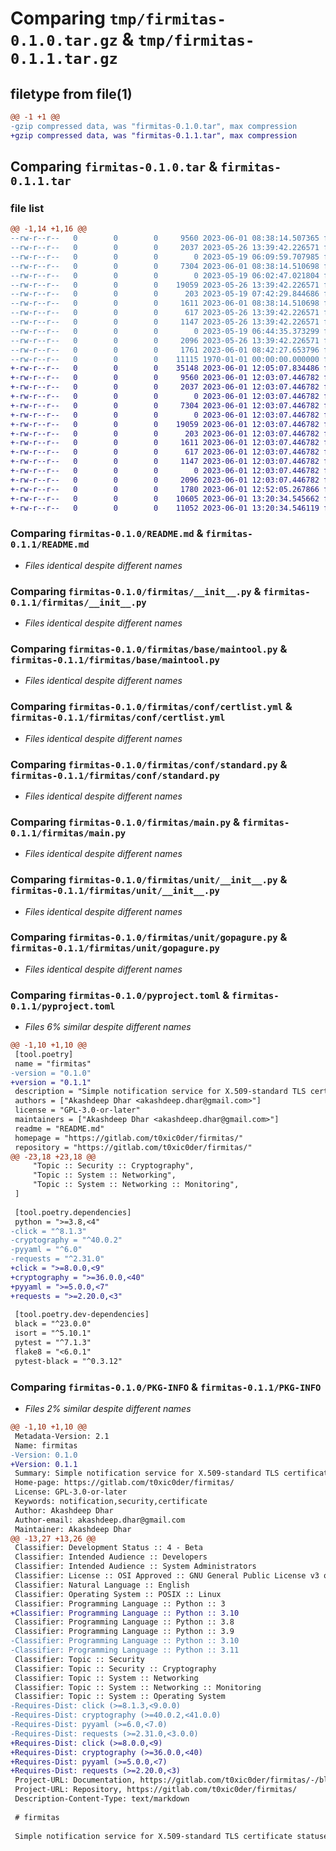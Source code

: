 # Comparing `tmp/firmitas-0.1.0.tar.gz` & `tmp/firmitas-0.1.1.tar.gz`

## filetype from file(1)

```diff
@@ -1 +1 @@
-gzip compressed data, was "firmitas-0.1.0.tar", max compression
+gzip compressed data, was "firmitas-0.1.1.tar", max compression
```

## Comparing `firmitas-0.1.0.tar` & `firmitas-0.1.1.tar`

### file list

```diff
@@ -1,14 +1,16 @@
--rw-r--r--   0        0        0     9560 2023-06-01 08:38:14.507365 firmitas-0.1.0/README.md
--rw-r--r--   0        0        0     2037 2023-05-26 13:39:42.226571 firmitas-0.1.0/firmitas/__init__.py
--rw-r--r--   0        0        0        0 2023-05-19 06:09:59.707985 firmitas-0.1.0/firmitas/base/__init__.py
--rw-r--r--   0        0        0     7304 2023-06-01 08:38:14.510698 firmitas-0.1.0/firmitas/base/maintool.py
--rw-r--r--   0        0        0        0 2023-05-19 06:02:47.021804 firmitas-0.1.0/firmitas/conf/__init__.py
--rw-r--r--   0        0        0    19059 2023-05-26 13:39:42.226571 firmitas-0.1.0/firmitas/conf/certlist.yml
--rw-r--r--   0        0        0      203 2023-05-19 07:42:29.844686 firmitas-0.1.0/firmitas/conf/logrdata.py
--rw-r--r--   0        0        0     1611 2023-06-01 08:38:14.510698 firmitas-0.1.0/firmitas/conf/standard.py
--rw-r--r--   0        0        0      617 2023-05-26 13:39:42.226571 firmitas-0.1.0/firmitas/main.py
--rw-r--r--   0        0        0     1147 2023-05-26 13:39:42.226571 firmitas-0.1.0/firmitas/unit/__init__.py
--rw-r--r--   0        0        0        0 2023-05-19 06:44:35.373299 firmitas-0.1.0/firmitas/unit/gogithub.py
--rw-r--r--   0        0        0     2096 2023-05-26 13:39:42.226571 firmitas-0.1.0/firmitas/unit/gopagure.py
--rw-r--r--   0        0        0     1761 2023-06-01 08:42:27.653796 firmitas-0.1.0/pyproject.toml
--rw-r--r--   0        0        0    11115 1970-01-01 00:00:00.000000 firmitas-0.1.0/PKG-INFO
+-rw-r--r--   0        0        0    35148 2023-06-01 12:05:07.834486 firmitas-0.1.1/LICENSE
+-rw-r--r--   0        0        0     9560 2023-06-01 12:03:07.446782 firmitas-0.1.1/README.md
+-rw-r--r--   0        0        0     2037 2023-06-01 12:03:07.446782 firmitas-0.1.1/firmitas/__init__.py
+-rw-r--r--   0        0        0        0 2023-06-01 12:03:07.446782 firmitas-0.1.1/firmitas/base/__init__.py
+-rw-r--r--   0        0        0     7304 2023-06-01 12:03:07.446782 firmitas-0.1.1/firmitas/base/maintool.py
+-rw-r--r--   0        0        0        0 2023-06-01 12:03:07.446782 firmitas-0.1.1/firmitas/conf/__init__.py
+-rw-r--r--   0        0        0    19059 2023-06-01 12:03:07.446782 firmitas-0.1.1/firmitas/conf/certlist.yml
+-rw-r--r--   0        0        0      203 2023-06-01 12:03:07.446782 firmitas-0.1.1/firmitas/conf/logrdata.py
+-rw-r--r--   0        0        0     1611 2023-06-01 12:03:07.446782 firmitas-0.1.1/firmitas/conf/standard.py
+-rw-r--r--   0        0        0      617 2023-06-01 12:03:07.446782 firmitas-0.1.1/firmitas/main.py
+-rw-r--r--   0        0        0     1147 2023-06-01 12:03:07.446782 firmitas-0.1.1/firmitas/unit/__init__.py
+-rw-r--r--   0        0        0        0 2023-06-01 12:03:07.446782 firmitas-0.1.1/firmitas/unit/gogithub.py
+-rw-r--r--   0        0        0     2096 2023-06-01 12:03:07.446782 firmitas-0.1.1/firmitas/unit/gopagure.py
+-rw-r--r--   0        0        0     1780 2023-06-01 12:52:05.267866 firmitas-0.1.1/pyproject.toml
+-rw-r--r--   0        0        0    10605 2023-06-01 13:20:34.545662 firmitas-0.1.1/setup.py
+-rw-r--r--   0        0        0    11052 2023-06-01 13:20:34.546119 firmitas-0.1.1/PKG-INFO
```

### Comparing `firmitas-0.1.0/README.md` & `firmitas-0.1.1/README.md`

 * *Files identical despite different names*

### Comparing `firmitas-0.1.0/firmitas/__init__.py` & `firmitas-0.1.1/firmitas/__init__.py`

 * *Files identical despite different names*

### Comparing `firmitas-0.1.0/firmitas/base/maintool.py` & `firmitas-0.1.1/firmitas/base/maintool.py`

 * *Files identical despite different names*

### Comparing `firmitas-0.1.0/firmitas/conf/certlist.yml` & `firmitas-0.1.1/firmitas/conf/certlist.yml`

 * *Files identical despite different names*

### Comparing `firmitas-0.1.0/firmitas/conf/standard.py` & `firmitas-0.1.1/firmitas/conf/standard.py`

 * *Files identical despite different names*

### Comparing `firmitas-0.1.0/firmitas/main.py` & `firmitas-0.1.1/firmitas/main.py`

 * *Files identical despite different names*

### Comparing `firmitas-0.1.0/firmitas/unit/__init__.py` & `firmitas-0.1.1/firmitas/unit/__init__.py`

 * *Files identical despite different names*

### Comparing `firmitas-0.1.0/firmitas/unit/gopagure.py` & `firmitas-0.1.1/firmitas/unit/gopagure.py`

 * *Files identical despite different names*

### Comparing `firmitas-0.1.0/pyproject.toml` & `firmitas-0.1.1/pyproject.toml`

 * *Files 6% similar despite different names*

```diff
@@ -1,10 +1,10 @@
 [tool.poetry]
 name = "firmitas"
-version = "0.1.0"
+version = "0.1.1"
 description = "Simple notification service for X.509-standard TLS certificate statuses"
 authors = ["Akashdeep Dhar <akashdeep.dhar@gmail.com>"]
 license = "GPL-3.0-or-later"
 maintainers = ["Akashdeep Dhar <akashdeep.dhar@gmail.com>"]
 readme = "README.md"
 homepage = "https://gitlab.com/t0xic0der/firmitas/"
 repository = "https://gitlab.com/t0xic0der/firmitas/"
@@ -23,18 +23,18 @@
     "Topic :: Security :: Cryptography",
     "Topic :: System :: Networking",
     "Topic :: System :: Networking :: Monitoring",
 ]
 
 [tool.poetry.dependencies]
 python = ">=3.8,<4"
-click = "^8.1.3"
-cryptography = "^40.0.2"
-pyyaml = "^6.0"
-requests = "^2.31.0"
+click = ">=8.0.0,<9"
+cryptography = ">=36.0.0,<40"
+pyyaml = ">=5.0.0,<7"
+requests = ">=2.20.0,<3"
 
 [tool.poetry.dev-dependencies]
 black = "^23.0.0"
 isort = "^5.10.1"
 pytest = "^7.1.3"
 flake8 = "<6.0.1"
 pytest-black = "^0.3.12"
```

### Comparing `firmitas-0.1.0/PKG-INFO` & `firmitas-0.1.1/PKG-INFO`

 * *Files 2% similar despite different names*

```diff
@@ -1,10 +1,10 @@
 Metadata-Version: 2.1
 Name: firmitas
-Version: 0.1.0
+Version: 0.1.1
 Summary: Simple notification service for X.509-standard TLS certificate statuses
 Home-page: https://gitlab.com/t0xic0der/firmitas/
 License: GPL-3.0-or-later
 Keywords: notification,security,certificate
 Author: Akashdeep Dhar
 Author-email: akashdeep.dhar@gmail.com
 Maintainer: Akashdeep Dhar
@@ -13,27 +13,26 @@
 Classifier: Development Status :: 4 - Beta
 Classifier: Intended Audience :: Developers
 Classifier: Intended Audience :: System Administrators
 Classifier: License :: OSI Approved :: GNU General Public License v3 or later (GPLv3+)
 Classifier: Natural Language :: English
 Classifier: Operating System :: POSIX :: Linux
 Classifier: Programming Language :: Python :: 3
+Classifier: Programming Language :: Python :: 3.10
 Classifier: Programming Language :: Python :: 3.8
 Classifier: Programming Language :: Python :: 3.9
-Classifier: Programming Language :: Python :: 3.10
-Classifier: Programming Language :: Python :: 3.11
 Classifier: Topic :: Security
 Classifier: Topic :: Security :: Cryptography
 Classifier: Topic :: System :: Networking
 Classifier: Topic :: System :: Networking :: Monitoring
 Classifier: Topic :: System :: Operating System
-Requires-Dist: click (>=8.1.3,<9.0.0)
-Requires-Dist: cryptography (>=40.0.2,<41.0.0)
-Requires-Dist: pyyaml (>=6.0,<7.0)
-Requires-Dist: requests (>=2.31.0,<3.0.0)
+Requires-Dist: click (>=8.0.0,<9)
+Requires-Dist: cryptography (>=36.0.0,<40)
+Requires-Dist: pyyaml (>=5.0.0,<7)
+Requires-Dist: requests (>=2.20.0,<3)
 Project-URL: Documentation, https://gitlab.com/t0xic0der/firmitas/-/blob/main/README.md
 Project-URL: Repository, https://gitlab.com/t0xic0der/firmitas/
 Description-Content-Type: text/markdown
 
 # firmitas
 
 Simple notification service for X.509-standard TLS certificate statuses
```

